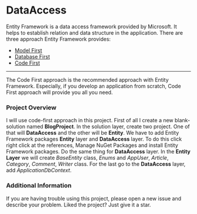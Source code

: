 # DataAccess
Entity Framework is a data access framework provided by Microsoft. 
It helps to establish relation and data structure in the application.
There are three approach Entity Framework provides:
- [Model First](#modelfirst)
- [Database First](#databasefirst)
- [Code First](#codefirst)
---
The Code First approach is the recommended approach with Entity Framework.
Especially, if you develop an application from scratch, 
Code First approach will provide you all you need. 
### Project Overview
I will use code-first approach in this project. First of all I create a new 
blank-solution named **BlogProject**. In the solution layer, create two project.
One of that will **DataAccess** and the other will be **Entity**.
We have to add Entity Framework packages **Entity** layer and **DataAccess** layer.
To do this click right click at the references, Manage NuGet Packages and install Entity Framework packages.
Do the same thing for **DataAccess** layer. 
In the **Entity Layer** we will create *BaseEntity* class, *Enums* 
and *AppUser*, *Article*, *Category*, *Comment*, *Writer* class.
For the last go to the **DataAccess** layer, add *ApplicationDbContext*.
### Additional Information
If you are having trouble using this project, please open a new issue and describe your problem. Liked the project? 
Just give it a star.


 
